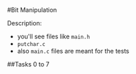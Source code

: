 #Bit Manipulation


Description:

- you'll see files like `main.h`
- `putchar.c`
- also `main.c` files are meant for the tests

##Tasks 0 to 7
